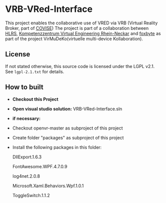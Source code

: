 VRB-VRed-Interface
====================
This project enables the collaborative use of VRED via VRB (Virtual Reality Broker, part of [COVISE][1])
The project is part of a collaboration between [HLRS][2], [Kompetenzzentrum Virtual Engineering Rhein-Neckar][3] and [foxbyte][4] as part of the project VirMuDeKo(virtuelle multi-device Kollaboration).
 

License
-------

If not stated otherwise, this source code is licensed under the LGPL v2.1. See `lgpl-2.1.txt` for
details.


How to built
-------

- **Checkout this Project**
- **Open visual studio solution:** VRB-VRed-Interface.sln
- **if necessary:**

- Checkout openvr-master as subproject of this project
- Create folder "packages" as subproject of this project
- Install the following packages in this folder:

	DllExport.1.6.3
	
	FontAwesome.WPF.4.7.0.9
	
	log4net.2.0.8
	
	Microsoft.Xaml.Behaviors.Wpf.1.0.1
	
	ToggleSwitch.1.1.2

[1]: https://github.com/hlrs-vis/covise
[2]: http://hlrs.de/home/
[3]: http://www.kve-rn.de/more/KVE
[4]: https://foxbyte.de/